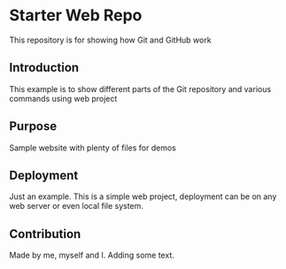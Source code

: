 # Starter Web Repo

This repository is for showing how Git and GitHub work

## Introduction

This example is to show different parts of the Git repository and various commands using web project

## Purpose

Sample website with plenty of files for demos

## Deployment

Just an example. This is a simple web project, deployment can be on any web server or even local file system.

## Contribution

Made by me, myself and I. Adding some text.